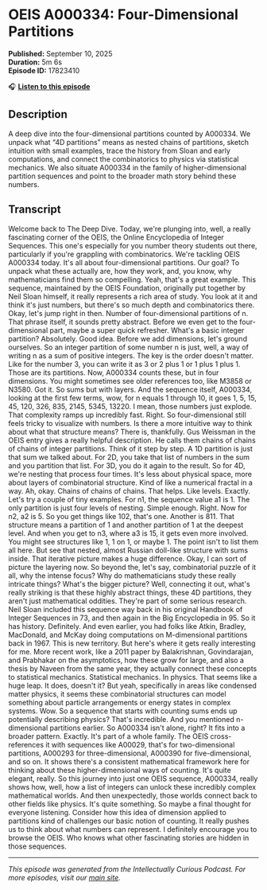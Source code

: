# OEIS A000334: Four-Dimensional Partitions

**Published:** September 10, 2025  
**Duration:** 5m 6s  
**Episode ID:** 17823410

🎧 **[Listen to this episode](https://intellectuallycurious.buzzsprout.com/2529712/episodes/17823410-oeis-a000334-four-dimensional-partitions)**

## Description

A deep dive into the four-dimensional partitions counted by A000334. We unpack what “4D partitions” means as nested chains of partitions, sketch intuition with small examples, trace the history from Sloan and early computations, and connect the combinatorics to physics via statistical mechanics. We also situate A000334 in the family of higher-dimensional partition sequences and point to the broader math story behind these numbers.

## Transcript

Welcome back to The Deep Dive. Today, we're plunging into, well, a really fascinating corner of the OEIS, the Online Encyclopedia of Integer Sequences. This one's especially for you number theory students out there, particularly if you're grappling with combinatorics. We're tackling OEIS A000334 today. It's all about four-dimensional partitions. Our goal? To unpack what these actually are, how they work, and, you know, why mathematicians find them so compelling. Yeah, that's a great example. This sequence, maintained by the OEIS Foundation, originally put together by Neil Sloan himself, it really represents a rich area of study. You look at it and think it's just numbers, but there's so much depth and combinatorics there. Okay, let's jump right in then. Number of four-dimensional partitions of n. That phrase itself, it sounds pretty abstract. Before we even get to the four-dimensional part, maybe a super quick refresher. What's a basic integer partition? Absolutely. Good idea. Before we add dimensions, let's ground ourselves. So an integer partition of some number n is just, well, a way of writing n as a sum of positive integers. The key is the order doesn't matter. Like for the number 3, you can write it as 3 or 2 plus 1 or 1 plus 1 plus 1. Those are its partitions. Now, A000334 counts these, but in four dimensions. You might sometimes see older references too, like M3858 or N3580. Got it. So sums but with layers. And the sequence itself, A000334, looking at the first few terms, wow, for n equals 1 through 10, it goes 1, 5, 15, 45, 120, 326, 835, 2145, 5345, 13220. I mean, those numbers just explode. That complexity ramps up incredibly fast. Right. So four-dimensional still feels tricky to visualize with numbers. Is there a more intuitive way to think about what that structure means? There is, thankfully. Gus Weissman in the OEIS entry gives a really helpful description. He calls them chains of chains of chains of integer partitions. Think of it step by step. A 1D partition is just that sum we talked about. For 2D, you take that list of numbers in the sum and you partition that list. For 3D, you do it again to the result. So for 4D, we're nesting that process four times. It's less about physical space, more about layers of combinatorial structure. Kind of like a numerical fractal in a way. Ah, okay. Chains of chains of chains. That helps. Like levels. Exactly. Let's try a couple of tiny examples. For n1, the sequence value a1 is 1. The only partition is just four levels of nesting. Simple enough. Right. Now for n2, a2 is 5. So you get things like 102, that's one. Another is 811. That structure means a partition of 1 and another partition of 1 at the deepest level. And when you get to n3, where a3 is 15, it gets even more involved. You might see structures like 1, 1 on 1, or maybe 1. The point isn't to list them all here. But see that nested, almost Russian doll-like structure with sums inside. That iterative picture makes a huge difference. Okay, I can sort of picture the layering now. So beyond the, let's say, combinatorial puzzle of it all, why the intense focus? Why do mathematicians study these really intricate things? What's the bigger picture? Well, connecting it out, what's really striking is that these highly abstract things, these 4D partitions, they aren't just mathematical oddities. They're part of some serious research. Neil Sloan included this sequence way back in his original Handbook of Integer Sequences in 73, and then again in the Big Encyclopedia in 95. So it has history. Definitely. And even earlier, you had folks like Atkin, Bradley, MacDonald, and McKay doing computations on M-dimensional partitions back in 1967. This is new territory. But here's where it gets really interesting for me. More recent work, like a 2011 paper by Balakrishnan, Govindarajan, and Prabhakar on the asymptotics, how these grow for large, and also a thesis by Naveen from the same year, they actually connect these concepts to statistical mechanics. Statistical mechanics. In physics. That seems like a huge leap. It does, doesn't it? But yeah, specifically in areas like condensed matter physics, it seems these combinatorial structures can model something about particle arrangements or energy states in complex systems. Wow. So a sequence that starts with counting sums ends up potentially describing physics? That's incredible. And you mentioned n-dimensional partitions earlier. So A000334 isn't alone, right? It fits into a broader pattern. Exactly. It's part of a whole family. The OEIS cross-references it with sequences like A00029, that's for two-dimensional partitions, A000293 for three-dimensional, A000390 for five-dimensional, and so on. It shows there's a consistent mathematical framework here for thinking about these higher-dimensional ways of counting. It's quite elegant, really. So this journey into just one OEIS sequence, A000334, really shows how, well, how a list of integers can unlock these incredibly complex mathematical worlds. And then unexpectedly, those worlds connect back to other fields like physics. It's quite something. So maybe a final thought for everyone listening. Consider how this idea of dimension applied to partitions kind of challenges our basic notion of counting. It really pushes us to think about what numbers can represent. I definitely encourage you to browse the OEIS. Who knows what other fascinating stories are hidden in those sequences.

---
*This episode was generated from the Intellectually Curious Podcast. For more episodes, visit our [main site](https://intellectuallycurious.buzzsprout.com).*
